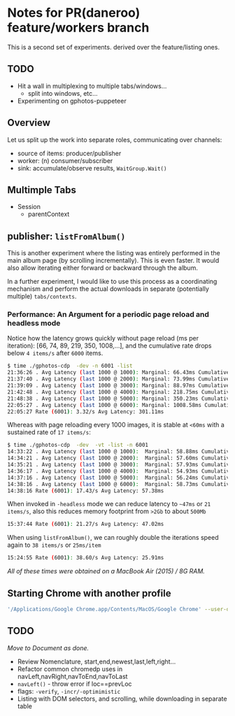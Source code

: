 # Notes for PR(daneroo) feature/workers branch

This is a second set of experiments. derived over the feature/listing ones.

## TODO

- Hit a wall in multiplexing to multiple tabs/windows...
  - split into windows, etc...
- Experimenting on gphotos-puppeteer

## Overview

Let us split up the work into separate roles, communicating over channels:

- source of items: producer/publisher
- worker: (n) consumer/subscriber
- sink: accumulate/observe results, `WaitGroup.Wait()`

## Multimple Tabs

- Session
  - parentContext

## publisher: `listFromAlbum()`

This is another experiment where the listing was entirely performed in the main album page (by scrolling incrementally). This is even faster. It would also allow iterating either forward or backward through the album.

In a further experiment, I would like to use this process as a coordinating mechanism and perform the actual downloads in separate (potentially multiple) `tabs/contexts`.

### Performance: An Argument for a periodic page reload and headless mode

Notice how the latency grows quickly without page reload (ms per iteration): [66, 74, 89, 219, 350, 1008,...], and the cumulative rate drops below `4 items/s` after `6000` items.

```bash
$ time ./gphotos-cdp  -dev -n 6001 -list
21:36:26 . Avg Latency (last 1000 @ 1000): Marginal: 66.43ms Cumulative: 66.43ms
21:37:40 . Avg Latency (last 1000 @ 2000): Marginal: 73.99ms Cumulative: 70.21ms
21:39:09 . Avg Latency (last 1000 @ 3000): Marginal: 88.97ms Cumulative: 76.46ms
21:42:48 . Avg Latency (last 1000 @ 4000): Marginal: 218.75ms Cumulative: 112.03ms
21:48:38 . Avg Latency (last 1000 @ 5000): Marginal: 350.23ms Cumulative: 159.67ms
22:05:27 . Avg Latency (last 1000 @ 6000): Marginal: 1008.58ms Cumulative: 301.16ms
22:05:27 Rate (6001): 3.32/s Avg Latency: 301.11ms
```

Whereas with page reloading every 1000 images, it is stable at `<60ms` with a sustained rate of `17 items/s`:

```bash
$ time ./gphotos-cdp  -dev  -vt -list -n 6001
14:33:22 . Avg Latency (last 1000 @ 1000):  Marginal: 58.88ms Cumulative: 58.88ms
14:34:21 . Avg Latency (last 1000 @ 2000):  Marginal: 57.60ms Cumulative: 58.24ms
14:35:21 . Avg Latency (last 1000 @ 3000):  Marginal: 57.93ms Cumulative: 58.14ms
14:36:17 . Avg Latency (last 1000 @ 4000):  Marginal: 54.93ms Cumulative: 57.33ms
14:37:16 . Avg Latency (last 1000 @ 5000):  Marginal: 56.24ms Cumulative: 57.12ms
14:38:16 . Avg Latency (last 1000 @ 6000):  Marginal: 58.73ms Cumulative: 57.38ms
14:38:16 Rate (6001): 17.43/s Avg Latency: 57.38ms
```

When invoked in `-headless` mode we can reduce latency to `~47ms` or `21 items/s`, also this reduces memory footprint from `>2Gb` to about `500Mb`

```bash
15:37:44 Rate (6001): 21.27/s Avg Latency: 47.02ms
```

When using `listFromAlbum()`, we can roughly double the iterations speed again to `38 items/s` or `25ms/item`

```bash
15:24:55 Rate (6001): 38.60/s Avg Latency: 25.91ms
```

*All of these times were obtained on a MacBook Air (2015) / 8G RAM.*

## Starting Chrome with another profile

```bash
'/Applications/Google Chrome.app/Contents/MacOS/Google Chrome' --user-data-dir=/var/folders/bw/7rvbq3q92g5bn4lv4hrh5qv40000gn/T/gphotos-cdp
```

## TODO

*Move to Document as done.*
- Review Nomenclature, start,end,newest,last,left,right...
- Refactor common chromedp uses in navLeft,navRight,navToEnd,navToLast
- `navLeft()` - throw error if loc==prevLoc
- flags: `-verify`, `-incr/-optimimistic`
- Listing with DOM selectors, and scrolling, while downloading in separate table
